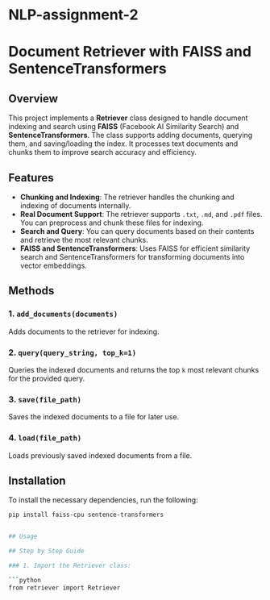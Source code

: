 # NLP-assignment-2

# Document Retriever with FAISS and SentenceTransformers

## Overview

This project implements a **Retriever** class designed to handle document indexing and search using **FAISS** (Facebook AI Similarity Search) and **SentenceTransformers**. The class supports adding documents, querying them, and saving/loading the index. It processes text documents and chunks them to improve search accuracy and efficiency.

## Features
- **Chunking and Indexing**: The retriever handles the chunking and indexing of documents internally.
- **Real Document Support**: The retriever supports `.txt`, `.md`, and `.pdf` files. You can preprocess and chunk these files for indexing.
- **Search and Query**: You can query documents based on their contents and retrieve the most relevant chunks.
- **FAISS and SentenceTransformers**: Uses FAISS for efficient similarity search and SentenceTransformers for transforming documents into vector embeddings.

## Methods

### 1. `add_documents(documents)`
Adds documents to the retriever for indexing.

### 2. `query(query_string, top_k=1)`
Queries the indexed documents and returns the top `k` most relevant chunks for the provided query.

### 3. `save(file_path)`
Saves the indexed documents to a file for later use.

### 4. `load(file_path)`
Loads previously saved indexed documents from a file.

## Installation

To install the necessary dependencies, run the following:

```bash
pip install faiss-cpu sentence-transformers


## Usage

## Step by Step Guide

### 1. Import the Retriever class:

```python 
from retriever import Retriever
```
